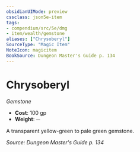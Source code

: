 ```yaml
---
obsidianUIMode: preview
cssclass: json5e-item
tags:
- compendium/src/5e/dmg
- item/wealth/gemstone
aliases: ["Chrysoberyl"]
SourceType: "Magic Item"
NoteIcon: magicitem
BookSource: Dungeon Master's Guide p. 134
---
```

# Chrysoberyl
*Gemstone*  

- **Cost**: 100 gp
- **Weight**: ⏤

A transparent yellow-green to pale green gemstone.

*Source: Dungeon Master's Guide p. 134*